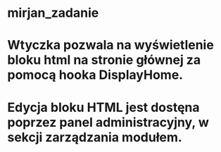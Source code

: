# mirjan_zadanie

# Wtyczka pozwala na wyświetlenie bloku html na stronie głównej za pomocą hooka DisplayHome.
# Edycja bloku HTML jest dostęna poprzez panel administracyjny, w sekcji zarządzania modułem.
